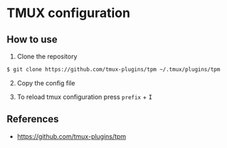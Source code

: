 # TMUX configuration

## How to use

1. Clone the repository
```sh
$ git clone https://github.com/tmux-plugins/tpm ~/.tmux/plugins/tpm
```

2. Copy the config file

3. To reload tmux configuration press `prefix` + <kbd>I</kbd>

## References
- https://github.com/tmux-plugins/tpm
